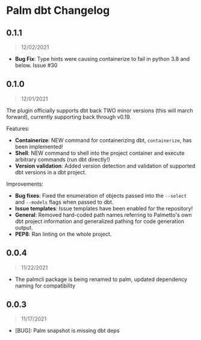 # Palm dbt Changelog

## 0.1.1

> 12/02/2021

- **Bug Fix**: Type hints were causing containerize to fail in python 3.8 and below. Issue #30
## 0.1.0

> 12/01/2021

The plugin officially supports dbt back TWO minor versions (this will march forward), currently supporting back through v0.19.

Features:
- **Containerize**: NEW command for containerizing dbt, `containerize`, has been implemented!
- **Shell**: NEW command to shell into the project container and execute arbitrary commands (run dbt directly!)
- **Version validation**: Added version detection and validation of supported dbt versions in a dbt project.

Improvements:
- **Bug fixes**: Fixed the enumeration of objects passed into the `--select` and `--models` flags when passed to dbt.
- **Issue templates**: Issue templates have been enabled for the repository!
- **General**: Removed hard-coded path names referring to Palmetto's own dbt project information and generalized pathing for code generation output.
- **PEP8**: Ran linting on the whole project.


## 0.0.4

> 11/22/2021

- The palmcli package is being renamed to palm, updated dependency naming for
compatibility

## 0.0.3

> 11/17/2021

- [BUG]: Palm snapshot is missing dbt deps

